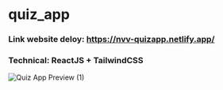 # quiz_app
### Link website deloy: https://nvv-quizapp.netlify.app/

### Technical: ReactJS + TailwindCSS

![Quiz App Preview (1)](https://github.com/NVanVuong/quiz_app/assets/93960884/707ecd39-f3df-447e-a249-490fade64fda)
